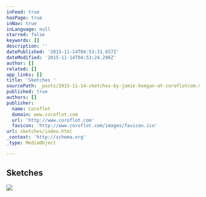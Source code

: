 ```yaml
---
inFeed: true
hasPage: true
inNav: true
inLanguage: null
starred: false
keywords: []
description: ''
datePublished: '2015-11-14T04:53:31.657Z'
dateModified: '2015-11-14T04:53:24.296Z'
author: []
related: []
app_links: []
title: 'Sketches '
sourcePath: _posts/2015-11-14-sketches-by-jamie-keegan-at-coroflotcom.md
published: true
authors: []
publisher:
  name: Coroflot
  domain: www.coroflot.com
  url: 'http://www.coroflot.com'
  favicon: 'http://www.coroflot.com/images/favicon.ico'
url: sketches/index.html
_context: 'http://schema.org'
_type: MediaObject

---
```

<article style=""><h1>Sketches </h1><img src="http://s3images.coroflot.com/user_files/individual_files/projects/327436_1330094_cover_t8yvg7a4le33zg0gl66g.jpg" /></article>